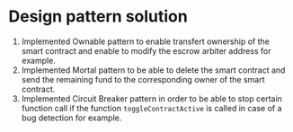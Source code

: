 # Design pattern solution

1. Implemented Ownable pattern to enable transfert ownership of the smart contract and enable to modify the escrow arbiter address for example.
2. Implemented Mortal pattern to be able to delete the smart contract and send the remaining fund to the corresponding owner of the smart contract.
3. Implemented Circuit Breaker pattern in order to be able to stop certain function call if the function `toggleContractActive` is called in case of a bug detection for example.

